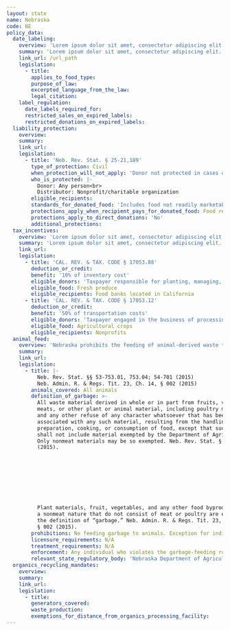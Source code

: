 ```yaml
---
layout: state
name: Nebraska
code: NE
policy_data:
  date_labeling:
    overview: 'Lorem ipsum dolor sit amet, consectetur adipiscing elit. Curabitur tellus mi, consequat at laoreet eget, vestibulum nec dolor. Vivamus volutpat quam ac quam bibendum rutrum.'
    summary: 'Lorem ipsum dolor sit amet, consectetur adipiscing elit. Curabitur tellus mi, consequat at laoreet eget, vestibulum nec dolor. Vivamus volutpat quam ac quam bibendum rutrum.'
    link_url: /url_path
    legislation:
      - title:
        applies_to_food_type:
        purpose_of_law:
        excerpted_language_from_the_law:
        legal_citation:
    label_regulation:
      date_labels_required_for:
      restricted_sales_on_expired_labels:
      restricted_donations_on_expired_labels:
  liability_protection:
    overview:
    summary:
    link_url:
    legislation:
      - title: 'Neb. Rev. Stat. § 25-21,189'
        type_of_protection: Civil
        when_protection_will_not_apply: 'Donor not protected in cases of gross negligence, recklessness, or intentional misconduct; ultimate distributor is protected from liability in actions based on strict liability.'
        who_is_protected: |-
          Donor: Any person<br>
          Distributor: Nonprofit/charitable organization
        eligible_recipients:
        standards_for_donated_food: 'Includes food not readily marketable due to appearance, freshness, grade, or surplus'
        protections_apply_when_recipient_pays_for_donated_food: Food recovery organization must distribute the food for free in order to receive protection; donor is protected even if the food recovery organization charges.
        protections_apply_to_direct_donations: 'No'
        additional_protections:
  tax_incentives:
    overview: 'Lorem ipsum dolor sit amet, consectetur adipiscing elit. Curabitur tellus mi, consequat at laoreet eget, vestibulum nec dolor. Vivamus volutpat quam ac quam bibendum rutrum.'
    summary: 'Lorem ipsum dolor sit amet, consectetur adipiscing elit. Curabitur tellus mi, consequat at laoreet eget, vestibulum nec dolor. Vivamus volutpat quam ac quam bibendum rutrum.'
    link_url:
    legislation:
      - title: 'CAL. REV. & TAX. CODE § 17053.88'
        deduction_or_credit:
        benefit: '10% of inventory cost'
        eligible_donors: 'Taxpayer responsible for planting, managing, and harvesting crops'
        eligible_food: Fresh produce
        eligible_recipients: Food banks located in California
      - title: 'CAL. REV. & TAX. CODE § 17053.12'
        deduction_or_credit:
        benefit: '50% of transportation costs'
        eligible_donors: 'Taxpayer engaged in the business of processing, distributing, or selling agricultural products'
        eligible_food: Agricultural crops
        eligible_recipients: Nonprofits
  animal_feed:
    overview: 'Nebraska prohibits the feeding of animal-derived waste to animals. Food waste that consists of only plant materials, fruit, vegetables, and any other nonmeat food byproduct may be fed to animals. Individuals may feed household garbage to their own animals.'
    summary:
    link_url:
    legislation:
      - title: |-
          Neb. Rev. Stat. §§ 53-753.01, 753.04; 54-701 (2015)
          Neb. Admin. R. & Regs. Tit. 23, Ch. 14, § 002 (2015)
        animals_covered: All animals
        definition_of_garbage: >-
          All waste material derived in whole or in part from fruits, vegetables,
          meats, or other plant or animal material, including poultry material,
          and any other refuse of any character whatsoever that has been
          associated with any such material, resulting from the handling,
          preparation, cooking, or consumption of food, except that such term
          shall not include material exempted by the Department of Agriculture.
          Only nonmeat materials may be so exempted. Neb. Rev. Stat. § 54-753.01
          (2015).









          Plant materials, fruit, vegetables, and any other food byproducts of
          a nonmeat nature that do not consist of meat or poultry are exempt from
          the definition of “garbage.” Neb. Admin. R. & Regs. Tit. 23, Ch. 14,
          § 002 (2015).
        prohibitions: No feeding garbage to animals. Exception for individuals feeding household garbage to animals. Neb. Rev. Stat. § 54-753.01 (2015).
        licensure_requirements: N/A
        treatment_requirements: N/A
        enforcement: Any individual who violates the garbage-feeding rule is guilty of a misdemeanor. Each day the rule is violated is considered a separate offense. Neb. Rev. Stat. § 54-753.04 (2015).
        relevant_state_regulatory_body: 'Nebraska Department of Agriculture (Neb. Rev. Stat. § 54-701 (2015)), <a href="http://www.nda.nebraska.gov/" target="_blank">http://www.nda.nebraska.gov/</a>.'
  organics_recycling_mandates:
    overview:
    summary:
    link_url:
    legislation:
      - title:
        generators_covered:
        waste_production:
        exemptions_for_distance_from_organics_processing_facility:
---
```

